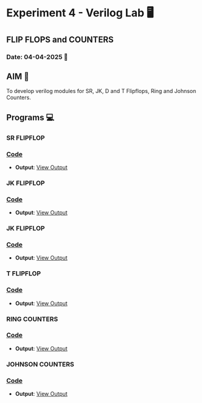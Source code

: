 # Experiment 4 - Verilog Lab 🖥️
## FLIP FLOPS and COUNTERS
### Date: 04-04-2025 📅

## AIM 🎯
To develop verilog modules for SR, JK, D and T Flipflops, Ring and Johnson Counters.

## Programs 💻

### SR FLIPFLOP
### [Code]()
- **Output**: [View Output]()

### JK FLIPFLOP
### [Code]()
- **Output**: [View Output]()

### JK FLIPFLOP
### [Code]()
- **Output**: [View Output]()

### T FLIPFLOP
### [Code]()
- **Output**: [View Output]()

### RING COUNTERS
### [Code]()
- **Output**: [View Output]()

### JOHNSON COUNTERS
### [Code]()
- **Output**: [View Output]()
